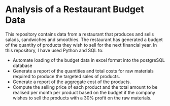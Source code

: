 # Analysis of a Restaurant Budget Data
This repository contains data from a restaurant that produces and sells salads, sandwiches and smoothies. 
The restaurant has generated a budget of the quantity of products they wish to sell for the next financial year. 
In this repository, I have used Python and SQL to:
* Automate loading of the budget data in excel format into the postgreSQL database
* Generate a report of the quantities and total costs for raw materials required to produce the targeted sales of products.
* Generate a report of the aggregate cost of the products.
* Compute the selling price of each product and the total amount to be realised per month per product based on the budget if the company wishes to sell the products with a 30% profit on the raw materials.   
